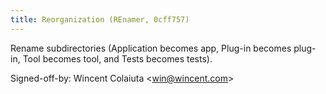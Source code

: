 ```yaml
---
title: Reorganization (REnamer, 0cff757)
---
```


Rename subdirectories (Application becomes app, Plug-in becomes plug-in, Tool becomes tool, and Tests becomes tests).

Signed-off-by: Wincent Colaiuta &lt;win@wincent.com&gt;
